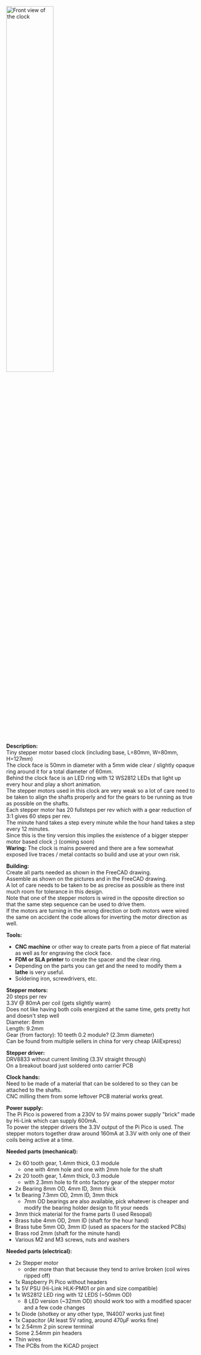 <img alt="Front view of the clock" src="Pictures/Front.png" width="50%">

**Description:**  
Tiny stepper motor based clock (including base, L=80mm, W=80mm, H=127mm)  
The clock face is 50mm in diameter with a 5mm wide clear / slightly opaque ring around it for a total diameter of 60mm.  
Behind the clock face is an LED ring with 12 WS2812 LEDs that light up every hour and play a short animation.  
The stepper motors used in this clock are very weak so a lot of care need to be taken to align the shafts properly and for the gears to be running as true as possible on the shafts.  
Each stepper motor has 20 fullsteps per rev which with a gear reduction of 3:1 gives 60 steps per rev.  
The minute hand takes a step every minute while the hour hand takes a step every 12 minutes.  
Since this is the tiny version this implies the existence of a bigger stepper motor based clock ;) (coming soon)  
**Waring:** The clock is mains powered and there are a few somewhat exposed live traces / metal contacts so build and use at your own risk.

**Building:**  
Create all parts needed as shown in the FreeCAD drawing.  
Assemble as shown on the pictures and in the FreeCAD drawing.  
A lot of care needs to be taken to be as precise as possible as there inst much room for tolerance in this design.  
Note that one of the stepper motors is wired in the opposite direction so that the same step sequence can be used to drive them.  
If the motors are turning in the wrong direction or both motors were wired the same on accident the code allows for inverting the motor direction as well.

**Tools:**
- **CNC machine** or other way to create parts from a piece of flat material as well as for engraving the clock face.
- **FDM or SLA printer** to create the spacer and the clear ring.
- Depending on the parts you can get and the need to modify them a **lathe** is very useful.
- Soldering iron, screwdrivers, etc.


**Stepper motors:**  
20 steps per rev  
3.3V @ 80mA per coil (gets slightly warm)  
Does not like having both coils energized at the same time, gets pretty hot and doesn't step well  
Diameter: 8mm  
Length: 9.2mm  
Gear (from factory): 10 teeth 0.2 module? (2.3mm diameter)  
Can be found from multiple sellers in china for very cheap (AliExpress)

**Stepper driver:**  
DRV8833 without current limiting (3.3V straight through)  
On a breakout board just soldered onto carrier PCB

**Clock hands:**  
Need to be made of a material that can be soldered to so they can be attached to the shafts.  
CNC milling them from some leftover PCB material works great.

**Power supply:**  
The Pi Pico is powered from a 230V to 5V mains power supply "brick" made by Hi-Link which can supply 600mA.  
To power the stepper drivers the 3.3V output of the Pi Pico is used. 
The stepper motors together draw around 160mA at 3.3V with only one of their coils being active at a time.

**Needed parts (mechanical):**
- 2x 60 tooth gear, 1.4mm thick, 0.3 module
    - one with 4mm hole and one with 2mm hole for the shaft
- 2x 20 tooth gear, 1.4mm thick, 0.3 module
    - with 2.3mm hole to fit onto factory gear of the stepper motor
- 2x Bearing 8mm OD, 4mm ID, 3mm thick
- 1x Bearing 7.3mm OD, 2mm ID, 3mm thick
    - 7mm OD bearings are also available, pick whatever is cheaper and modify the bearing holder design to fit your needs
- 3mm thick material for the frame parts (I used Resopal)
- Brass tube 4mm OD, 2mm ID (shaft for the hour hand)
- Brass tube 5mm OD, 3mm ID (used as spacers for the stacked PCBs)
- Brass rod 2mm (shaft for the minute hand)
- Various M2 and M3 screws, nuts and washers

**Needed parts (electrical):**
- 2x Stepper motor
    - order more than that because they tend to arrive broken (coil wires ripped off)
- 1x Raspberry Pi Pico without headers
- 1x 5V PSU (Hi-Link HLK-PM01 or pin and size compatible)
- 1x WS2812 LED ring with 12 LEDS (~50mm OD)
    - 8 LED version (~32mm OD) should work too with a modified spacer and a few code changes
- 1x Diode (shotkey or any other type, 1N4007 works just fine)
- 1x Capacitor (At least 5V rating, around 470µF works fine)
- 1x 2.54mm 2 pin screw terminal
- Some 2.54mm pin headers
- Thin wires
- The PCBs from the KiCAD project
